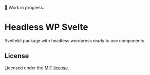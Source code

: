 :construction: Work in progress.

# Headless WP Svelte
Sveltekit package with headless wordpress ready to use components. 

## License
Licensed under the [MIT license](https://github.com/HubbeDev/headless-wp-svelte/blob/main/LICENSE.md).
